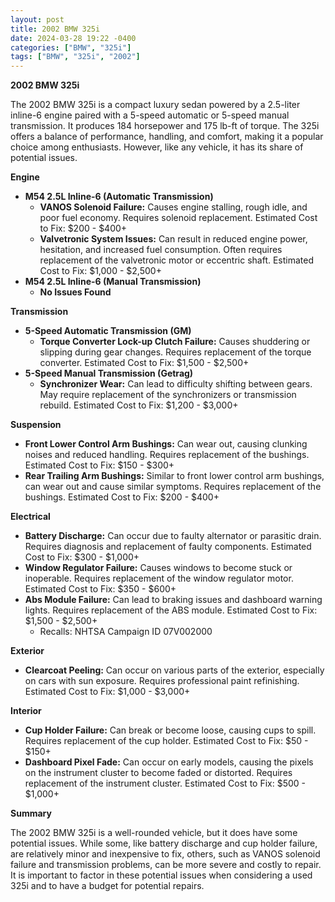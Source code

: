 ```yaml
---
layout: post
title: 2002 BMW 325i
date: 2024-03-28 19:22 -0400
categories: ["BMW", "325i"]
tags: ["BMW", "325i", "2002"]
---
```

**2002 BMW 325i**

The 2002 BMW 325i is a compact luxury sedan powered by a 2.5-liter inline-6 engine paired with a 5-speed automatic or 5-speed manual transmission. It produces 184 horsepower and 175 lb-ft of torque. The 325i offers a balance of performance, handling, and comfort, making it a popular choice among enthusiasts. However, like any vehicle, it has its share of potential issues.

**Engine**

* **M54 2.5L Inline-6 (Automatic Transmission)**
    * **VANOS Solenoid Failure:** Causes engine stalling, rough idle, and poor fuel economy. Requires solenoid replacement. Estimated Cost to Fix: $200 - $400+
    * **Valvetronic System Issues:** Can result in reduced engine power, hesitation, and increased fuel consumption. Often requires replacement of the valvetronic motor or eccentric shaft. Estimated Cost to Fix: $1,000 - $2,500+
* **M54 2.5L Inline-6 (Manual Transmission)**
    * **No Issues Found**

**Transmission**

* **5-Speed Automatic Transmission (GM)**
    * **Torque Converter Lock-up Clutch Failure:** Causes shuddering or slipping during gear changes. Requires replacement of the torque converter. Estimated Cost to Fix: $1,500 - $2,500+
* **5-Speed Manual Transmission (Getrag)**
    * **Synchronizer Wear:** Can lead to difficulty shifting between gears. May require replacement of the synchronizers or transmission rebuild. Estimated Cost to Fix: $1,200 - $3,000+

**Suspension**

* **Front Lower Control Arm Bushings:** Can wear out, causing clunking noises and reduced handling. Requires replacement of the bushings. Estimated Cost to Fix: $150 - $300+
* **Rear Trailing Arm Bushings:** Similar to front lower control arm bushings, can wear out and cause similar symptoms. Requires replacement of the bushings. Estimated Cost to Fix: $200 - $400+

**Electrical**

* **Battery Discharge:** Can occur due to faulty alternator or parasitic drain. Requires diagnosis and replacement of faulty components. Estimated Cost to Fix: $300 - $1,000+
* **Window Regulator Failure:** Causes windows to become stuck or inoperable. Requires replacement of the window regulator motor. Estimated Cost to Fix: $350 - $600+
* **Abs Module Failure:** Can lead to braking issues and dashboard warning lights. Requires replacement of the ABS module. Estimated Cost to Fix: $1,500 - $2,500+
    * Recalls: NHTSA Campaign ID 07V002000

**Exterior**

* **Clearcoat Peeling:** Can occur on various parts of the exterior, especially on cars with sun exposure. Requires professional paint refinishing. Estimated Cost to Fix: $1,000 - $3,000+

**Interior**

* **Cup Holder Failure:** Can break or become loose, causing cups to spill. Requires replacement of the cup holder. Estimated Cost to Fix: $50 - $150+
* **Dashboard Pixel Fade:** Can occur on early models, causing the pixels on the instrument cluster to become faded or distorted. Requires replacement of the instrument cluster. Estimated Cost to Fix: $500 - $1,000+

**Summary**

The 2002 BMW 325i is a well-rounded vehicle, but it does have some potential issues. While some, like battery discharge and cup holder failure, are relatively minor and inexpensive to fix, others, such as VANOS solenoid failure and transmission problems, can be more severe and costly to repair. It is important to factor in these potential issues when considering a used 325i and to have a budget for potential repairs.
